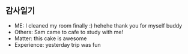 ## 감사일기
- ME: I cleaned my room finally :) hehehe thank you for myself buddy
- Others: Sam came to cafe to study with me!
- Matter: this cake is awesome
- Experience: yesterday trip was fun 
